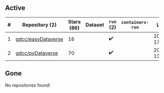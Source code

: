 ## Active
| # | Repository (2) | Stars (86) | Dataset | `run` (2) | `containers-run` | Last Modified |
| --- | --- | --- | --- | --- | --- | --- |
| 1 | [gdcc/easyDataverse](https://github.com/gdcc/easyDataverse) | 16 |  | :heavy_check_mark: |  | 2024-11-11 17:27:49+00:00 |
| 2 | [gdcc/pyDataverse](https://github.com/gdcc/pyDataverse) | 70 |  | :heavy_check_mark: |  | 2024-12-04 13:50:17+00:00 |

## Gone
No repositories found!
